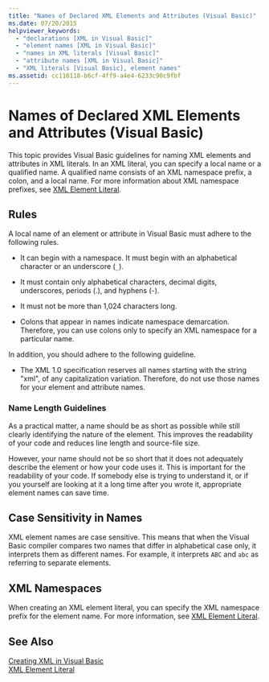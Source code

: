 ```yaml
---
title: "Names of Declared XML Elements and Attributes (Visual Basic)"
ms.date: 07/20/2015
helpviewer_keywords: 
  - "declarations [XML in Visual Basic]"
  - "element names [XML in Visual Basic]"
  - "names in XML literals [Visual Basic]"
  - "attribute names [XML in Visual Basic]"
  - "XML literals [Visual Basic], element names"
ms.assetid: cc110118-b6cf-4ff9-a4e4-6233c90c9fbf
---
```

# Names of Declared XML Elements and Attributes (Visual Basic)
This topic provides Visual Basic guidelines for naming XML elements and attributes in XML literals.  In an XML literal, you can specify a local name or a qualified name. A qualified name consists of an XML namespace prefix, a colon, and a local name. For more information about XML namespace prefixes, see [XML Element Literal](../../../../visual-basic/language-reference/xml-literals/xml-element-literal.md).  
  
## Rules  
 A local name of an element or attribute in Visual Basic must adhere to the following rules.  
  
-   It can begin with a namespace. It must begin with an alphabetical character or an underscore (`_`).  
  
-   It must contain only alphabetical characters, decimal digits, underscores, periods (.), and hyphens (-).  
  
-   It must not be more than 1,024 characters long.  
  
-   Colons that appear in names indicate namespace demarcation. Therefore, you can use colons only to specify an XML namespace for a particular name.  
  
 In addition, you should adhere to the following guideline.  
  
-   The XML 1.0 specification reserves all names starting with the string "xml", of any capitalization variation. Therefore, do not use those names for your element and attribute names.  
  
### Name Length Guidelines  
 As a practical matter, a name should be as short as possible while still clearly identifying the nature of the element. This improves the readability of your code and reduces line length and source-file size.  
  
 However, your name should not be so short that it does not adequately describe the element or how your code uses it. This is important for the readability of your code. If somebody else is trying to understand it, or if you yourself are looking at it a long time after you wrote it, appropriate element names can save time.  
  
## Case Sensitivity in Names  
 XML element names are case sensitive. This means that when the Visual Basic compiler compares two names that differ in alphabetical case only, it interprets them as different names. For example, it interprets `ABC` and `abc` as referring to separate elements.  
  
## XML Namespaces  
 When creating an XML element literal, you can specify the XML namespace prefix for the element name. For more information, see [XML Element Literal](../../../../visual-basic/language-reference/xml-literals/xml-element-literal.md).  
  
## See Also  
 [Creating XML in Visual Basic](../../../../visual-basic/programming-guide/language-features/xml/creating-xml.md)  
 [XML Element Literal](../../../../visual-basic/language-reference/xml-literals/xml-element-literal.md)
